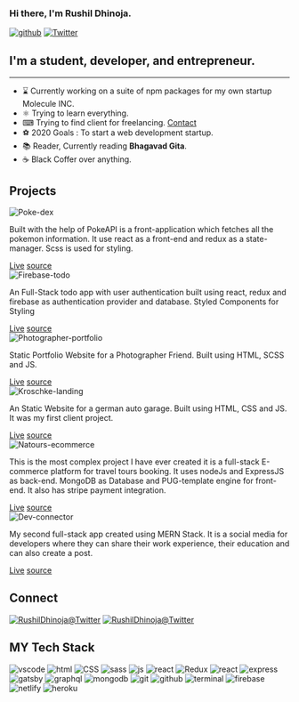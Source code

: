 <link rel='stylesheet' type='text/css' media='all' href='./main.css'/>
    
### Hi there, I'm Rushil Dhinoja.

<div class='badges' >

[![github](https://img.shields.io/github/followers/Rushil-Dhinoja?label=Follow%20Me&style=social)](https://github.com/Rushil-Dhinoja)
[![Twitter](https://img.shields.io/twitter/follow/Rushildhinoja2?label=Follow%20%40RushilDhinoja&style=social)](https://twitter.com/Rushildhinoja2)

</div>

## I'm a student, developer, and entrepreneur.

<hr/>

-   ⌛ Currently working on a suite of npm packages for my own startup Molecule INC.
-   ⚛ Trying to learn everything.
-   ⌨ Trying to find client for freelancing. <a href="mailto:mr.rushil17@gmail.com" >Contact</a>
-   ⚽ 2020 Goals : To start a web development startup.
-   📚 Reader, Currently reading **Bhagavad Gita**.
-   ☕ Black Coffer over anything.

## Projects

<div class='project-grid' >
<div>
<img alt='Poke-dex' src='./live.png' />
<div class='project-item'>
<p>
    Built with the help of PokeAPI is a front-application which fetches all the pokemon information. It use react as a front-end and redux as a state-manager. Scss is used for styling.
</p>
<div>
<a href='https://pdex.netlify.app'>Live</a>
<a href='https://github.com/Rushil-Dhinoja/poke-dex' >source</a>
</div>
</div>
</div>

<div>
<img alt='Firebase-todo' src='./fbase.png' />
<div class='project-item'>
<p>
    An Full-Stack todo app with user authentication built using react, redux and firebase as authentication provider and database. Styled Components for Styling
</p>
<div>
<a href='https://fbasetodo.netlify.app'>Live</a>
<a href='https://github.com/Rushil-Dhinoja/firebase-todo' >source</a>
</div>
</div>
</div>

<div>
<img alt='Photographer-portfolio' src='./ps.png' />
<div class='project-item'>
<p>
    Static Portfolio Website for a Photographer Friend. Built using HTML, SCSS and JS.
</p>
<div>
<a href='https://prashantsoniphotography.netlify.app'>Live</a>
<a href='https://github.com/Rushil-Dhinoja/prashant-soni-portfolio'>source</a>
</div>
</div>
</div>

<div>
<img alt='Kroschke-landing' src='./client.png' />
<div class='project-item'>
<p>
    An Static Website for a german auto garage. Built using HTML, CSS and JS. It was my first client project.
</p>
<div>
<a href='https://kroschke.netlify.app'>Live</a>
<a href='https://github.com/Rushil-Dhinoja/KROSCHKE-International'>source</a>
</div>
</div>
</div>

<div>
<img alt='Natours-ecommerce' src='./natours.png' />
<div class='project-item'>
<p>
    This is the most complex project I have ever created it is a full-stack E-commerce platform for travel tours booking. It uses nodeJs and ExpressJS as back-end. MongoDB as Database and PUG-template engine for front-end. It also has stripe payment integration.
</p>
<div>
<a href='https://natours-rushil.herokuapp.com/'>Live</a>
<a href='https://github.com/Rushil-Dhinoja/Natours'>source</a>
</div>
</div>
</div>

<div>
<img alt='Dev-connector' src='./dev.png' />
<div class='project-item'>
<p>
    My second full-stack app created using MERN Stack. It is a social media for developers where they can share their work experience, their education and can also create a post.
</p>
<div>
<a href='https://safe-oasis-18625.herokuapp.com/'>Live</a>
<a href='https://github.com/Rushil-Dhinoja/dev-connector'>source</a>
</div>
</div>
</div>

</div>

## Connect

[<img alt='RushilDhinoja@Twitter' src='https://cdn.jsdelivr.net/npm/simple-icons@3.6.0/icons/twitter.svg' />](https://twitter.com/Rushildhinoja2)
[<img alt='RushilDhinoja@Twitter' src='https://cdn.jsdelivr.net/npm/simple-icons@3.6.0/icons/instagram.svg' />](https://www.instagram.com/rushil_dhinoja/)

## MY Tech Stack

<div class='images'>

<img alt='vscode' src='./vscode.png'>
<img alt='html' src='./htmk.png'>
<img alt='CSS' src='./css.png'>
<img alt='sass' src='./sass.png'>
<img alt='js' src='./js.png'>
<img alt='react' src='./react.webp'>
<img alt='Redux' src='./redux.png'>
<img alt='react' src='./node.png'>
<img alt='express' src='./express.png'>
<img alt='gatsby' src='./gatsby.png'>
<img alt='graphql' src='./graphql.png'>
<img alt='mongodb' src='./mongo.png'>
<img alt='git' src='./git.png'>
<img alt='github' src='./github.png'>
<img alt='terminal' src='./terminal.png'>
<img alt='firebase' src='./firebase.png'>
<img alt='netlify' src='./netlify.png'>
<img alt='heroku' src='./heroku.png'>

</div>
